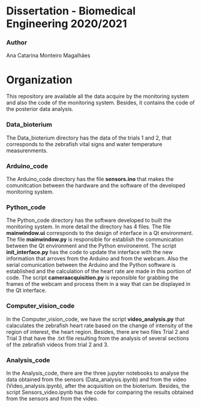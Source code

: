 # Dissertation - Biomedical Engineering 2020/2021
### Author 
Ana Catarina Monteiro Magalhães

# Organization 
This repository are available all the data acquire by the monitoring system and also the code of the monitoring system. Besides, it contains the code of the posterior data analysis.

### Data_bioterium
The Data_bioterium directory has the data of the trials 1 and 2, that corresponds to the zebrafish vital signs and water temperature measurenments. 

### Arduino_code
The Arduino_code directory has the file **sensors.ino** that makes the comunitcation between the hardware and the software of the developed monitoring system. 

### Python_code
The Python_code directory has the software developed to built the monitoring system. In more detail the directory has 4 files. 
The file **mainwindow.ui** corresponds to the design of interface in a Qt environment. 
The file **mainwindow.py** is responsible for establish the communication between the Qt environment and the Python environemnt.
The script **init_interface.py** has the code to update the interface with the new information that arroves from the Arduino and from the webcam. Also the serial comunication between the Arduino and the Python software is established and the calculation of the heart rate are made in this portion of code.
The script **cameraacquisition.py** is reponsible for grabbing the frames of the webcam and process them in a way that can be displayed in the Qt interface.

### Computer_vision_code
In the Computer_vision_code, we have the script **video_analysis.py** that calaculates the zebrafish heart rate based on the change of intensity of the region of interest, the heart region. 
Besides, there are two files Trial 2 and Trial 3 that have the .txt file resulting from the analysis of several sections of the zebrafish videos from trial 2 and 3.

### Analysis_code
In the Analysis_code, there are the three jupyter notebooks to analyse the data obtained from the sensors (Data_analysis.ipynb) and from the video (Video_analysis.ipynb), after the acquisition on the bioterium. Besides, the script Sensors_video.ipynb has the code for comparing the results obtained from the sensors and from the video. 
